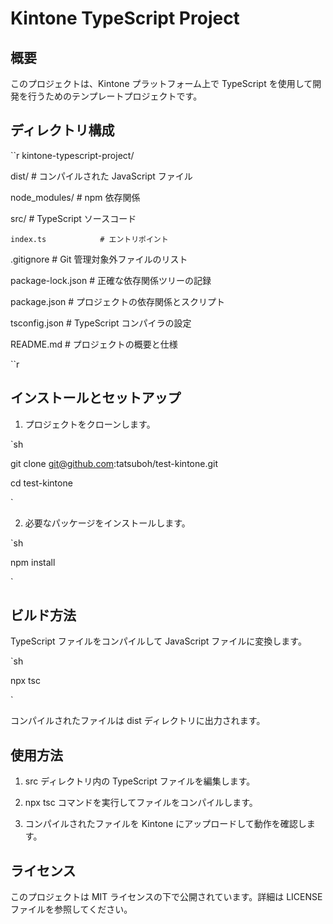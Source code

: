 # Kintone TypeScript Project

## 概要

このプロジェクトは、Kintone プラットフォーム上で TypeScript を使用して開発を行うためのテンプレートプロジェクトです。

## ディレクトリ構成

``r
kintone-typescript-project/

dist/ # コンパイルされた JavaScript ファイル

node_modules/ # npm 依存関係

src/ # TypeScript ソースコード

    index.ts            # エントリポイント

.gitignore # Git 管理対象外ファイルのリスト

package-lock.json # 正確な依存関係ツリーの記録

package.json # プロジェクトの依存関係とスクリプト

tsconfig.json # TypeScript コンパイラの設定

README.md # プロジェクトの概要と仕様

``r

## インストールとセットアップ

1. プロジェクトをクローンします。

`sh

git clone git@github.com:tatsuboh/test-kintone.git

cd test-kintone

`

2. 必要なパッケージをインストールします。

`sh

npm install

`

## ビルド方法

TypeScript ファイルをコンパイルして JavaScript ファイルに変換します。

`sh

npx tsc

`

コンパイルされたファイルは dist ディレクトリに出力されます。

## 使用方法

1. src ディレクトリ内の TypeScript ファイルを編集します。

2. npx tsc コマンドを実行してファイルをコンパイルします。

3. コンパイルされたファイルを Kintone にアップロードして動作を確認します。

## ライセンス

このプロジェクトは MIT ライセンスの下で公開されています。詳細は LICENSE ファイルを参照してください。
